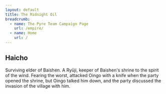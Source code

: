 ```yaml
---
layout: default
title: The Midnight Oil
breadcrumb:
  - name: The Pyre Team Campaign Page
    url: /empire/
  - name: Home
    url: /
---
```

## Haicho

Surviving elder of Baishen. A Ryūji, keeper of Baishen's shrine to the spirit of the wind. Fearing the worst, attacked Oingo with a knife when the party opened the shrine, but Oingo talked him down, and the party discussed the invasion of the village with him.
